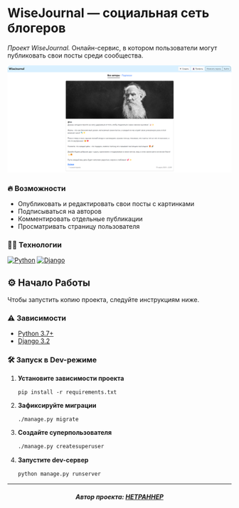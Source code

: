 # WiseJournal — cоциальная сеть блогеров

*Проект WiseJournal.* Онлайн-сервис, в котором пользователи могут 
публиковать свои посты среди сообщества.

![Main page](docs/wisejournal-main-page.png)

### 🔥 Возможности

- Опубликовать и редактировать свои посты с картинками
- Подписываться на авторов
- Комментировать отдельные публикации
- Просматривать страницу пользователя

### 👨‍💻 Технологии

[![Python][Python-badge]][Python-url]
[![Django][Django-badge]][Django-url]


## ⚙ Начало Работы

Чтобы запустить копию проекта, следуйте инструкциям ниже.

### ⚠ Зависимости

- [Python 3.7+][Python-url]
- [Django 3.2](https://docs.djangoproject.com/en/3.2/)


### 🛠 Запуск в Dev-режиме

1. **Установите зависимости проекта**

    ```shell
    pip install -r requirements.txt
    ```

2. **Зафиксируйте миграции**

   ```bash
   ./manage.py migrate
   ```

3. **Создайте суперпользователя**

   ```bash
   ./manage.py createsuperuser
   ```

4. **Запустите dev-сервер**

    ```bash
    python manage.py runserver
    ```


---

<h5 align="center">
Автор проекта: <a href="https://github.com/HETPAHHEP">HETPAHHEP</a>
</h5>

<!-- MARKDOWN BADGES & URLs -->
[Python-badge]: https://img.shields.io/badge/Python-4db8ff?style=for-the-badge&logo=python&logoColor=%23ffeb3b

[Python-url]: https://www.python.org/

[Django-badge]: https://img.shields.io/badge/django-color?style=for-the-badge&logo=Django&logoColor=white&color=dark-green

[Django-url]: https://www.djangoproject.com
